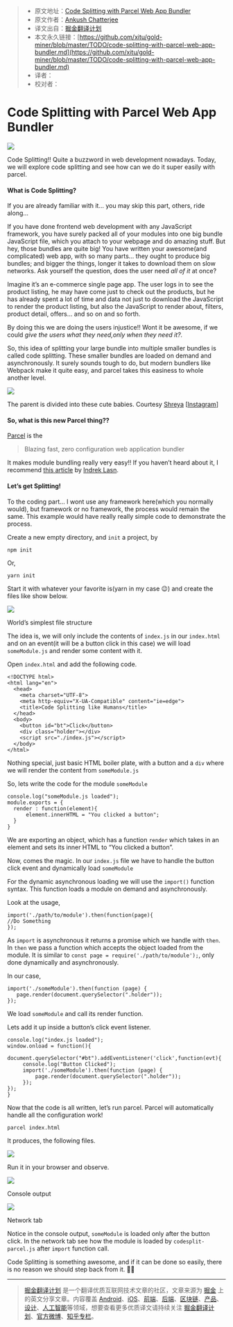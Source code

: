 > * 原文地址：[Code Splitting with Parcel Web App Bundler](https://hackernoon.com/code-splitting-with-parcel-web-app-bundler-fe06cc3a20da)
> * 原文作者：[Ankush Chatterjee](https://hackernoon.com/@ankushc?source=post_header_lockup)
> * 译文出自：[掘金翻译计划](https://github.com/xitu/gold-miner)
> * 本文永久链接：[https://github.com/xitu/gold-miner/blob/master/TODO/code-splitting-with-parcel-web-app-bundler.md](https://github.com/xitu/gold-miner/blob/master/TODO/code-splitting-with-parcel-web-app-bundler.md)
> * 译者：
> * 校对者：

# Code Splitting with Parcel Web App Bundler

![](https://cdn-images-1.medium.com/max/800/1*3Tp8OGHuIlun20JS84i7DA.gif)

Code Splitting!! Quite a buzzword in web development nowadays. Today, we will explore code splitting and see how can we do it super easily with parcel.

#### What is Code Splitting?

If you are already familiar with it… you may skip this part, others, ride along…

If you have done frontend web development with any JavaScript framework, you have surely packed all of your modules into one big bundle JavaScript file, which you attach to your webpage and do amazing stuff. But hey, those bundles are quite big! You have written your awesome(and complicated) web app, with so many parts… they ought to produce big bundles; and bigger the things, longer it takes to download them on slow networks. Ask yourself the question, does the user need _all of it_ at once?

Imagine it’s an e-commerce single page app. The user logs in to see the product listing, he may have come just to check out the products, but he has already spent a lot of time and data not just to download the JavaScript to render the product listing, but also the JavaScript to render about, filters, product detail, offers… and so on and so forth.

By doing this we are doing the users injustice!! Wont it be awesome, if we could _give the users what they need,only when they need it?._

So, this idea of splitting your large bundle into multiple smaller bundles is called code splitting. These smaller bundles are loaded on demand and asynchronously. It surely sounds tough to do, but modern bundlers like Webpack make it quite easy, and parcel takes this easiness to whole another level.

![](https://cdn-images-1.medium.com/max/800/1*WKxqnQQJjn03TXiBM4TYfw.png)

The parent is divided into these cute babies. Courtesy [Shreya](https://medium.com/@shreyawriteshere) [[Instagram](https://www.instagram.com/shreyadoodles/)]

#### So, what is this new Parcel thing??

[Parcel](https://parceljs.org/) is the

> Blazing fast, zero configuration web application bundler

It makes module bundling really very easy!! If you haven’t heard about it, I recommend [this article](https://medium.freecodecamp.org/all-you-need-to-know-about-parcel-dbe151b70082) by [Indrek Lasn](https://medium.com/@wesharehoodies).

#### Let’s get Splitting!

To the coding part… I wont use any framework here(which you normally would), but framework or no framework, the process would remain the same. This example would have really really simple code to demonstrate the process.

Create a new empty directory, and `init` a project, by

```
npm init
```

Or,

```
yarn init
```

Start it with whatever your favorite is(yarn in my case 😉) and create the files like show below.

![](https://cdn-images-1.medium.com/max/800/1*oZy87TFDpGZYXf05uunBxA.png)

World’s simplest file structure

The idea is, we will only include the contents of `index.js` in our `index.html` and on an event(it will be a button click in this case) we will load `someModule.js` and render some content with it.

Open `index.html` and add the following code.

```
<!DOCTYPE html>
<html lang="en">
  <head>
    <meta charset="UTF-8">
    <meta http-equiv="X-UA-Compatible" content="ie=edge">
    <title>Code Splitting like Humans</title>
  </head>
  <body>
    <button id="bt">Click</button>
    <div class="holder"></div>
    <script src="./index.js"></script>
  </body>
</html>
```

Nothing special, just basic HTML boiler plate, with a button and a `div` where we will render the content from `someModule.js`

So, lets write the code for the module `someModule`

```
console.log("someModule.js loaded");
module.exports = {
  render : function(element){
      element.innerHTML = "You clicked a button";
  }
}
```

We are exporting an object, which has a function `render` which takes in an element and sets its inner HTML to “You clicked a button”.

Now, comes the magic. In our `index.js` file we have to handle the button click event and dynamically load `someModule`

For the dynamic asynchronous loading we will use the `import()` function syntax. This function loads a module on demand and asynchronously.

Look at the usage,

```
import('./path/to/module').then(function(page){
//Do Something
});
```

As `import` is asynchronous it returns a promise which we handle with `then`. In `then` we pass a function which accepts the object loaded from the module. It is similar to `const page = require('./path/to/module');`, only done dynamically and asynchronously.

In our case,

```
import('./someModule').then(function (page) {
   page.render(document.querySelector(".holder"));
});
```

We load `someModule` and call its render function.

Lets add it up inside a button’s click event listener.

```
console.log("index.js loaded");
window.onload = function(){
       document.querySelector("#bt").addEventListener('click',function(evt){
     console.log("Button Clicked");
     import('./someModule').then(function (page) {
         page.render(document.querySelector(".holder"));
     });
});
}
```

Now that the code is all written, let’s run parcel. Parcel will automatically handle all the configuration work!

```
parcel index.html
```

It produces, the following files.

![](https://cdn-images-1.medium.com/max/800/1*NEtHUZA1zchHSsWuOqB6mQ.png)

Run it in your browser and observe.

![](https://cdn-images-1.medium.com/max/800/1*RIhun_YTgvmtvHgeqKWNkw.png)

Console output

![](https://cdn-images-1.medium.com/max/800/1*kS4YO7jH-6sA49LuWs-lsA.png)

Network tab

Notice in the console output, `someModule` is loaded only after the button click. In the network tab see how the module is loaded by `codesplit-parcel.js` after `import` function call.

Code Splitting is something awesome, and if it can be done so easily, there is no reason we should step back from it. 💞💞


---

> [掘金翻译计划](https://github.com/xitu/gold-miner) 是一个翻译优质互联网技术文章的社区，文章来源为 [掘金](https://juejin.im) 上的英文分享文章。内容覆盖 [Android](https://github.com/xitu/gold-miner#android)、[iOS](https://github.com/xitu/gold-miner#ios)、[前端](https://github.com/xitu/gold-miner#前端)、[后端](https://github.com/xitu/gold-miner#后端)、[区块链](https://github.com/xitu/gold-miner#区块链)、[产品](https://github.com/xitu/gold-miner#产品)、[设计](https://github.com/xitu/gold-miner#设计)、[人工智能](https://github.com/xitu/gold-miner#人工智能)等领域，想要查看更多优质译文请持续关注 [掘金翻译计划](https://github.com/xitu/gold-miner)、[官方微博](http://weibo.com/juejinfanyi)、[知乎专栏](https://zhuanlan.zhihu.com/juejinfanyi)。
